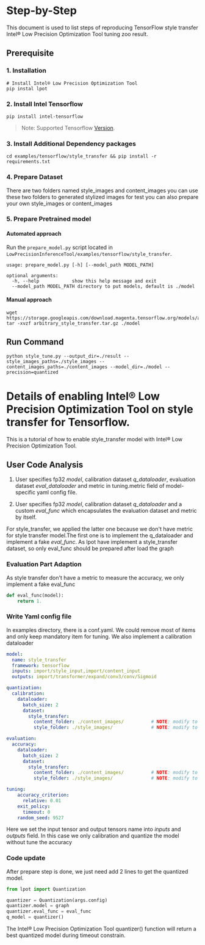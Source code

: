 Step-by-Step
============

This document is used to list steps of reproducing TensorFlow style transfer Intel® Low Precision Optimization Tool tuning zoo result.


## Prerequisite

### 1. Installation
```shell
# Install Intel® Low Precision Optimization Tool
pip instal lpot
```
### 2. Install Intel Tensorflow
```shell
pip install intel-tensorflow
```
> Note: Supported Tensorflow [Version](../../../README.md).

### 3. Install Additional Dependency packages
```shell
cd examples/tensorflow/style_transfer && pip install -r requirements.txt
```

### 4. Prepare Dataset
There are two folders named style_images and content_images
you can use these two folders to generated stylized images for test
you can also prepare your own style_images or content_images

### 5. Prepare Pretrained model

#### Automated approach
Run the `prepare_model.py` script located in `LowPrecisionInferenceTool/examples/tensorflow/style_transfer`.

```
usage: prepare_model.py [-h] [--model_path MODEL_PATH]

optional arguments:
  -h, --help            show this help message and exit
  --model_path MODEL_PATH directory to put models, default is ./model
```

#### Manual approach

```shell
wget https://storage.googleapis.com/download.magenta.tensorflow.org/models/arbitrary_style_transfer.tar.gz
tar -xvzf arbitrary_style_transfer.tar.gz ./model
```

## Run Command
  ```shell
  python style_tune.py --output_dir=./result --style_images_paths=./style_images --content_images_paths=./content_images --model_dir=./model --precision=quantized
  ```

Details of enabling Intel® Low Precision Optimization Tool on style transfer for Tensorflow.
=========================

This is a tutorial of how to enable style_transfer model with Intel® Low Precision Optimization Tool.
## User Code Analysis
1. User specifies fp32 *model*, calibration dataset *q_dataloader*, evaluation dataset *eval_dataloader* and metric in tuning.metric field of model-specific yaml config file.

2. User specifies fp32 *model*, calibration dataset *q_dataloader* and a custom *eval_func* which encapsulates the evaluation dataset and metric by itself.

For style_transfer, we applied the latter one because we don't have metric for style transfer model.The first one is to implement the q_dataloader and implement a fake *eval_func*. As lpot have implement a style_transfer dataset, so only eval_func should be prepared after load the graph

### Evaluation Part Adaption
As style transfer don't have a metric to measure the accuracy, we only implement a fake eval_func
```python
def eval_func(model):
    return 1.
```

### Write Yaml config file
In examples directory, there is a conf.yaml. We could remove most of items and only keep mandatory item for tuning. We also implement a calibration dataloader

```yaml
model:
  name: style_transfer
  framework: tensorflow
  inputs: import/style_input,import/content_input
  outputs: import/transformer/expand/conv3/conv/Sigmoid

quantization:
  calibration:
    dataloader:
      batch_size: 2
      dataset:
        style_transfer:
          content_folder: ./content_images/          # NOTE: modify to content images path if needed
          style_folder: ./style_images/              # NOTE: modify to style images path if needed

evaluation:
  accuracy:
    dataloader:
      batch_size: 2
      dataset:
        style_transfer:
          content_folder: ./content_images/          # NOTE: modify to content images path if needed
          style_folder: ./style_images/              # NOTE: modify to style images path if needed

tuning:
    accuracy_criterion:
      relative: 0.01
    exit_policy:
      timeout: 0
    random_seed: 9527
```
Here we set the input tensor and output tensors name into *inputs* and *outputs* field. In this case we only calibration and quantize the model without tune the accuracy

### Code update

After prepare step is done, we just need add 2 lines to get the quantized model.
```python
from lpot import Quantization

quantizer = Quantization(args.config)
quantizer.model = graph
quantizer.eval_func = eval_func
q_model = quantizer()
```

The Intel® Low Precision Optimization Tool quantizer() function will return a best quantized model during timeout constrain.
